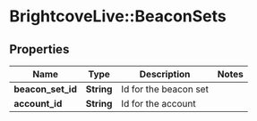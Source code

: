 # BrightcoveLive::BeaconSets

## Properties
Name | Type | Description | Notes
------------ | ------------- | ------------- | -------------
**beacon_set_id** | **String** | Id for the beacon set | 
**account_id** | **String** | Id for the account | 



